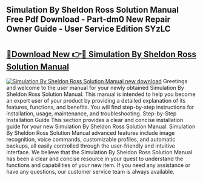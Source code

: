 ## Simulation By Sheldon Ross Solution Manual Free Pdf Download - Part-dm0 New Repair Owner Guide - User Service Edition SYzLC

# <h2><a href="http://bc92327.oget.top/?id=Simulation+By+Sheldon+Ross+Solution+Manual">🔗Download New 👉🔴 Simulation By Sheldon Ross Solution Manual</a></h2>

[![Simulation By Sheldon Ross Solution Manual new download](https://i.imgur.com/5g1atiW.png)](http://bc92327.oget.top/?id=Simulation+By+Sheldon+Ross+Solution+Manual)
Greetings and welcome to the user manual for your newly obtained Simulation By Sheldon Ross Solution Manual. This manual is intended to help you become an expert user of your product by providing a detailed explanation of its features, functions, and benefits. You will find step-by-step instructions for installation, usage, maintenance, and troubleshooting. Step-by-Step Installation Guide This section provides a clear and concise installation guide for your new Simulation By Sheldon Ross Solution Manual. Simulation By Sheldon Ross Solution Manual advanced features include image recognition, voice commands, customizable profiles, and automatic backups, all easily controlled through the user-friendly and intuitive interface. We believe that the Simulation By Sheldon Ross Solution Manual has been a clear and concise resource in your quest to understand the functions and capabilities of your new item. If you need any assistance or have any questions, our customer service team is always available.
